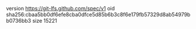 version https://git-lfs.github.com/spec/v1
oid sha256:cbaa5bb0df6efe8cba0dfce5d85b6b3c8f6e179fb57329d8ab54979bb0736bb3
size 15221
